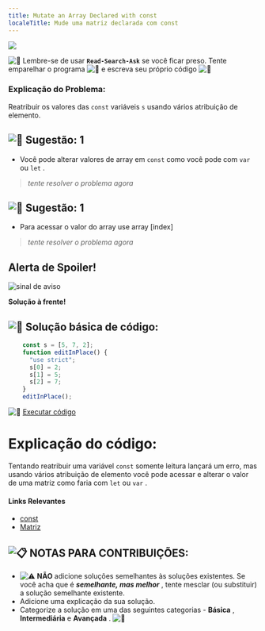```yaml
---
title: Mutate an Array Declared with const
localeTitle: Mude uma matriz declarada com const
---
```

![](//discourse-user-assets.s3.amazonaws.com/original/2X/3/3c8584a085a0deaea66b3400e6321eeadab552a2.jpg)

![:triangular_flag_on_post:](https://forum.freecodecamp.com/images/emoji/emoji_one/triangular_flag_on_post.png?v=3 "triangular_flag_on_post:") Lembre-se de usar **`Read-Search-Ask`** se você ficar preso. Tente emparelhar o programa ![:busts_in_silhouette:](https://forum.freecodecamp.com/images/emoji/emoji_one/busts_in_silhouette.png?v=3 ": busts_in_silhouette:") e escreva seu próprio código ![:pencil:](https://forum.freecodecamp.com/images/emoji/emoji_one/pencil.png?v=3 ":lápis:")

### Explicação do Problema:

Reatribuir os valores das `const` variáveis `s` usando vários atribuição de elemento.

## ![:speech_balloon:](https://forum.freecodecamp.com/images/emoji/emoji_one/speech_balloon.png?v=3 ": speech_balloon:") Sugestão: 1

*   Você pode alterar valores de array em `const` como você pode com `var` ou `let` .

> _tente resolver o problema agora_

## ![:speech_balloon:](https://forum.freecodecamp.com/images/emoji/emoji_one/speech_balloon.png?v=3 ": speech_balloon:") Sugestão: 1

*   Para acessar o valor do array use array \[index\]

> _tente resolver o problema agora_

## Alerta de Spoiler!

![sinal de aviso](//discourse-user-assets.s3.amazonaws.com/original/2X/2/2d6c412a50797771301e7ceabd554cef4edcd74d.gif)

**Solução à frente!**

## ![:beginner:](https://forum.freecodecamp.com/images/emoji/emoji_one/beginner.png?v=3 ":principiante:") Solução básica de código:

```javascript
    const s = [5, 7, 2]; 
    function editInPlace() { 
      "use strict"; 
      s[0] = 2; 
      s[1] = 5; 
      s[2] = 7; 
    } 
    editInPlace(); 
```

![:rocket:](https://forum.freecodecamp.com/images/emoji/emoji_one/rocket.png?v=3 ":foguete:") [Executar código](https://codepen.io/dylantyates/pen/djoVjW)

# Explicação do código:

Tentando reatribuir uma variável `const` somente leitura lançará um erro, mas usando vários atribuição de elemento você pode acessar e alterar o valor de uma matriz como faria com `let` ou `var` .

#### Links Relevantes

*   [const](https://developer.mozilla.org/en-US/docs/Web/JavaScript/Reference/Statements/const)
*   [Matriz](https://developer.mozilla.org/en-US/docs/Web/JavaScript/Reference/Global_Objects/Array)

## ![:clipboard:](https://forum.freecodecamp.com/images/emoji/emoji_one/clipboard.png?v=3 ":prancheta:") NOTAS PARA CONTRIBUIÇÕES:

*   ![:warning:](https://forum.freecodecamp.com/images/emoji/emoji_one/warning.png?v=3 ":Aviso:") **NÃO** adicione soluções semelhantes às soluções existentes. Se você acha que é **_semelhante, mas melhor_** , tente mesclar (ou substituir) a solução semelhante existente.
*   Adicione uma explicação da sua solução.
*   Categorize a solução em uma das seguintes categorias - **Básica** , **Intermediária** e **Avançada** . ![:traffic_light:](https://forum.freecodecamp.com/images/emoji/emoji_one/traffic_light.png?v=3 ":semáforo:")

